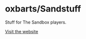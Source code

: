# oxbarts/Sandstuff

Stuff for The Sandbox players.

[Visit the website](https://oxbarts.github.io/sandstuff)

